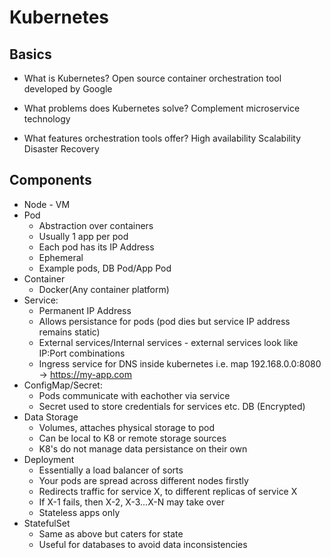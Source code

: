 # Kubernetes

## Basics

- What is Kubernetes?
Open source container orchestration tool developed by Google

- What problems does Kubernetes solve?
Complement microservice technology

- What features orchestration tools offer?
High availability
Scalability
Disaster Recovery

## Components
- Node - VM
- Pod 
    - Abstraction over containers 
    - Usually 1 app per pod
    - Each pod has its IP Address
    - Ephemeral
    - Example pods, DB Pod/App Pod
- Container
    - Docker(Any container platform)
- Service:
    - Permanent IP Address
    - Allows persistance for pods (pod dies but service IP address remains static)
    - External services/Internal services - external services look like IP:Port combinations
    - Ingress service for DNS inside kubernetes i.e. map 192.168.0.0:8080 -> https://my-app.com
- ConfigMap/Secret:
    - Pods communicate with eachother via service
    - Secret used to store credentials for services etc. DB (Encrypted)
- Data Storage
    - Volumes, attaches physical storage to pod
    - Can be local to K8 or remote storage sources
    - K8's do not manage data persistance on their own
- Deployment
    - Essentially a load balancer of sorts
    - Your pods are spread across different nodes firstly
    - Redirects traffic for service X, to different replicas of service X
    - If X-1 fails, then X-2, X-3...X-N may take over
    - Stateless apps only
- StatefulSet
    - Same as above but caters for state
    - Useful for databases to avoid data inconsistencies
